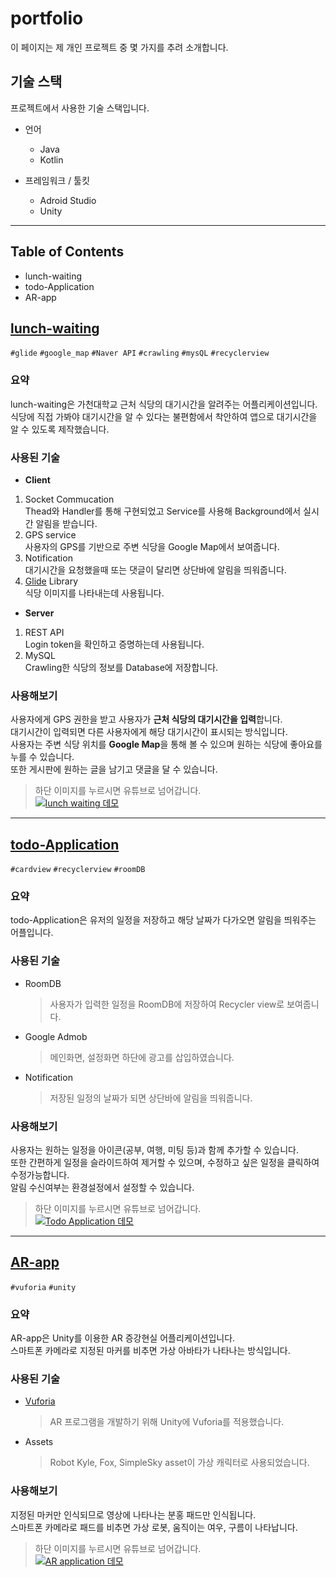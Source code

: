 # portfolio
이 페이지는 제 개인 프로젝트 중 몇 가지를 추려 소개합니다.

## 기술 스택
프로젝트에서 사용한 기술 스택입니다.

- 언어  
  - Java
  - Kotlin
  
- 프레임워크 / 툴킷  
  - Adroid Studio
  - Unity

---

## Table of Contents
- lunch-waiting
- todo-Application
- AR-app


## [lunch-waiting](https://github.com/movengers/lunch-waiting)
`#glide` `#google_map` `#Naver API` `#crawling` `#mysQL` `#recyclerview`

### 요약  
lunch-waiting은 가천대학교 근처 식당의 대기시간을 알려주는 어플리케이션입니다.  
식당에 직접 가봐야 대기시간을 알 수 있다는 불편함에서 착안하여 앱으로 대기시간을 알 수 있도록 제작했습니다.   


### 사용된 기술

- **Client**

 1. Socket Commucation  
  Thead와 Handler를 통해 구현되었고 Service를 사용해 Background에서 실시간 알림을 받습니다.
 2. GPS service  
  사용자의 GPS를 기반으로 주변 식당을 Google Map에서 보여줍니다.
 3. Notification  
  대기시간을 요청했을때 또는 댓글이 달리면 상단바에 알림을 띄워줍니다.
 4. [Glide](https://github.com/bumptech/glide) Library  
  식당 이미지를 나타내는데 사용됩니다.  
  
- **Server**  

 1. REST API  
  Login token을 확인하고 증명하는데 사용됩니다.
 2. MySQL  
  Crawling한 식당의 정보를 Database에 저장합니다.

### 사용해보기
사용자에게 GPS 권한을 받고 사용자가 **근처 식당의 대기시간을 입력**합니다.  
대기시간이 입력되면 다른 사용자에게 해당 대기시간이 표시되는 방식입니다.  
사용자는 주변 식당 위치를 **Google Map**을 통해 볼 수 있으며 원하는 식당에 좋아요를 누를 수 있습니다.  
또한 게시판에 원하는 글을 남기고 댓글을 달 수 있습니다.  

> 하단 이미지를 누르시면 유튜브로 넘어갑니다.  
[![lunch waiting 데모](https://img.youtube.com/vi/V3zJFMWD8Es/0.jpg)](https://www.youtube.com/watch?v=V3zJFMWD8Es)  

---

## [todo-Application](https://github.com/JJangA9/TodoApplication)
`#cardview` `#recyclerview` `#roomDB`

### 요약
todo-Application은 유저의 일정을 저장하고 해당 날짜가 다가오면 알림을 띄워주는 어플입니다.  

### 사용된 기술

- RoomDB
  > 사용자가 입력한 일정을 RoomDB에 저장하여 Recycler view로 보여줍니다.  
- Google Admob  
  > 메인화면, 설정화면 하단에 광고를 삽입하였습니다.  
- Notification  
  > 저장된 일정의 날짜가 되면 상단바에 알림을 띄워줍니다.

### 사용해보기
사용자는 원하는 일정을 아이콘(공부, 여행, 미팅 등)과 함께 추가할 수 있습니다.  
또한 간편하게 일정을 슬라이드하여 제거할 수 있으며, 수정하고 싶은 일정을 클릭하여 수정가능합니다.  
알림 수신여부는 환경설정에서 설정할 수 있습니다.  

> 하단 이미지를 누르시면 유튜브로 넘어갑니다.  
[![Todo Application 데모](https://img.youtube.com/vi/ehVcs0IErOY/0.jpg)](https://www.youtube.com/watch?v=ehVcs0IErOY)  

---

## [AR-app](https://github.com/JJangA9/AR-app)  
`#vuforia` `#unity`

### 요약
AR-app은 Unity를 이용한 AR 증강현실 어플리케이션입니다.  
스마트폰 카메라로 지정된 마커를 비추면 가상 아바타가 나타나는 방식입니다.  

### 사용된 기술

- [Vuforia](https://developer.vuforia.com/)
  > AR 프로그램을 개발하기 위해 Unity에 Vuforia를 적용했습니다.  
- Assets
  > Robot Kyle, Fox, SimpleSky asset이 가상 캐릭터로 사용되었습니다.

### 사용해보기  
지정된 마커만 인식되므로 영상에 나타나는 분홍 패드만 인식됩니다.  
스마트폰 카메라로 패드를 비추면 가상 로봇, 움직이는 여우, 구름이 나타납니다.  

> 하단 이미지를 누르시면 유튜브로 넘어갑니다.  
[![AR application 데모](https://img.youtube.com/vi/hxOvGPYa1H0/0.jpg)](https://www.youtube.com/watch?v=hxOvGPYa1H0)
